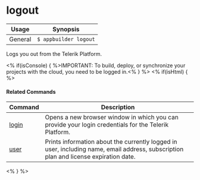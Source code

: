 logout
==========

Usage | Synopsis
------|-------
General | `$ appbuilder logout`

Logs you out from the Telerik Platform.

<% if(isConsole) { %>IMPORTANT: To build, deploy, or synchronize your projects with the cloud, you need to be logged in.<% } %>
<% if(isHtml) { %> 
#### Related Commands

Command | Description
----------|----------
[login](login.html) | Opens a new browser window in which you can provide your login credentials for the Telerik Platform.
[user](user.html) | Prints information about the currently logged in user, including name, email address, subscription plan and license expiration date.
<% } %>